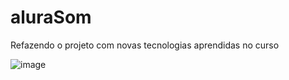 # aluraSom
Refazendo o projeto com novas tecnologias aprendidas no curso 

![image](https://user-images.githubusercontent.com/70975912/208708153-594e0c85-3c50-40fd-a3d3-d14f2735e4dd.png)
